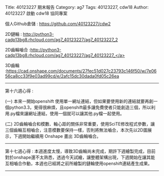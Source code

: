Title: 40123227 期末報告
Category: ag7
Tags: 40123227, cdw18
Author: 40123227
啟動 cdw18 協同專案

<!-- PELICAN_END_SUMMARY -->

個人Github倉儲 : <a href="https://github.com/40123227/cdw2">https://github.com/40123227/cdw2</a></p>


2D鏈輪 : <a href="http://python3-cadp13bg8.rhcloud.com/ag7_40123227/ag7_40123227_2">http://python3-cadp13bg8.rhcloud.com/ag7_40123227/ag7_40123227_2</a></p>


2D齒輪嚙合 :<a href="http://python3-cadp13bg8.rhcloud.com/ag7_40123227/ag7_40123227_">http://python3-cadp13bg8.rhcloud.com/ag7_40123227/ag7_40123227_</a></p>


3D齒輪 :<a href="https://cad.onshape.com/documents/27fec51d027c23793c146f50/w/7e0656ca8cc33f9e03ad99cd/e/2afc15dc30dada0fd05c26ea">https://cad.onshape.com/documents/27fec51d027c23793c146f50/w/7e0656ca8cc33f9e03ad99cd/e/2afc15dc30dada0fd05c26ea</a></p>
___________________________________________________

第十六週心得 :

(一) 本來一開始openshift 使用單一網址連結，但如果要使用新的連結就要再創一個python3.3，覺得很麻煩，且openshift最多讓免費使者只能創造三個，所以利用.py檔來讓網址連結，使用一個就可以讓其他.py檔一起使用。

(二) 2D齒輪嚙合和模數、軸心距的關係非常重要，使用SciTE修改程式參數，讓三個齒輪互相嚙合，注意模數要保持一樣，否則將無法嚙合，本次先以2D圖展示，下週開始繼續用 Onshape 畫出 3D齒輪嚙合。

____________________________________________________


第十七週心得 : 本週進度太慢，導致3D齒輪尚未完成，期許下週繪製完成，目前對於onshape還不太熟悉，透過今天試繪，讓整體架構出現，下週開始在讓其能互相嚙合作動，本週也已經將之前所繪製的鏈輪使用openshift連結產生成果。

____________________________________________________

